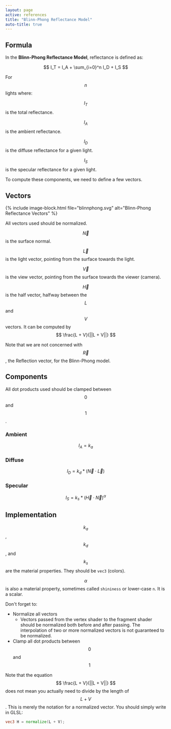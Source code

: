 ```yaml
---
layout: page
active: references
title: "Blinn-Phong Reflectance Model"
auto-title: true
---
```



## Formula

In the **Blinn-Phong Reflectance Model**, reflectance is defined as:

$$ I_T = I_A + \sum_{i=0}^n I_D + I_S $$

For $$ n $$ lights where:

$$ I_T $$ is the total reflectance.

$$ I_A $$ is the ambient reflectance.

$$ I_D $$ is the diffuse reflectance for a given light.

$$ I_S $$ is the specular reflectance for a given light.

To compute these components, we need to define a few vectors.



## Vectors

{% include image-block.html file="blinnphong.svg" alt="Blinn-Phong Reflectance Vectors" %}

All vectors used should be normalized.

$$ \vec N $$ is the surface normal.

$$ \vec L $$ is the light vector, pointing from the surface towards the light.

$$ \vec V $$ is the view vector, pointing from the surface towards the viewer (camera).

$$ \vec H $$ is the half vector, halfway between the $$ L $$ and $$ V $$ vectors.
It can be computed by $$ \frac{L + V}{||L + V||} $$

Note that we are not concerned with $$ \vec R $$, the Reflection vector, for the Blinn-Phong model.



## Components

All dot products used should be clamped between $$ 0 $$ and $$ 1 $$.

### Ambient

$$ I_A = k_a $$

### Diffuse

$$ I_D = k_d * (\vec N \cdot \vec L) $$

### Specular

$$ I_S = k_s * (\vec H \cdot \vec N)^\alpha $$



## Implementation

$$ k_a $$, $$ k_d $$, and $$ k_s $$ are the material properties.
They should be `vec3` (colors).

$$ \alpha $$ is also a material property, sometimes called `shininess` or lower-case `n`.
It is a scalar.

Don't forget to:

- Normalize all vectors
  - Vectors passed from the vertex shader to the fragment shader should be normalized both before and after passing.
    The interpolation of two or more normalized vectors is not guaranteed to be normalized.
- Clamp all dot products between $$ 0 $$ and $$ 1 $$

Note that the equation $$ \frac{L + V}{||L + V||} $$ does not mean you actually need to divide by the length of $$ L + V $$.
This is merely the notation for a normalized vector.
You should simply write in GLSL:

```glsl
vec3 H = normalize(L + V);
```
